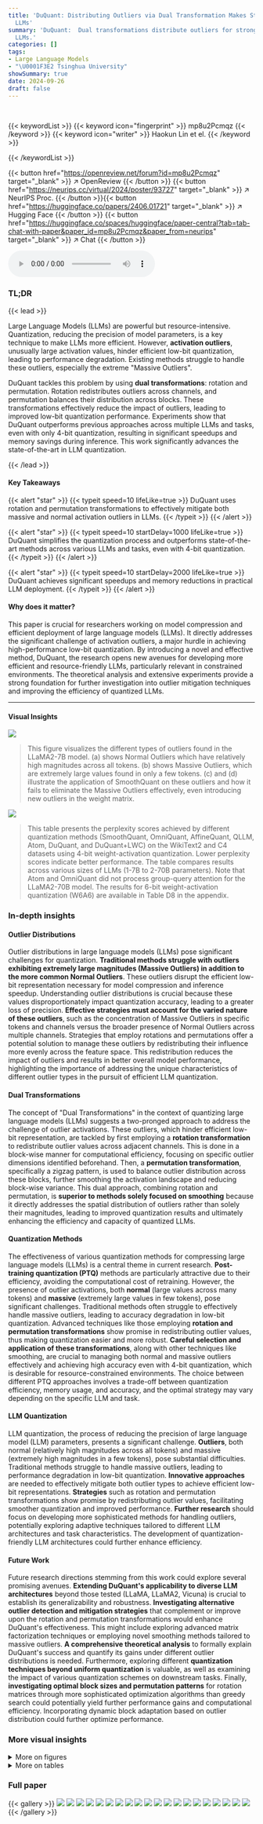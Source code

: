 ```yaml
---
title: 'DuQuant: Distributing Outliers via Dual Transformation Makes Stronger Quantized
  LLMs'
summary: 'DuQuant:  Dual transformations distribute outliers for stronger quantized
  LLMs.'
categories: []
tags:
- Large Language Models
- "\U0001F3E2 Tsinghua University"
showSummary: true
date: 2024-09-26
draft: false
---
```


<br>

{{< keywordList >}}
{{< keyword icon="fingerprint" >}} mp8u2Pcmqz {{< /keyword >}}
{{< keyword icon="writer" >}} Haokun Lin et el. {{< /keyword >}}
 
{{< /keywordList >}}

{{< button href="https://openreview.net/forum?id=mp8u2Pcmqz" target="_blank" >}}
↗ OpenReview
{{< /button >}}
{{< button href="https://neurips.cc/virtual/2024/poster/93727" target="_blank" >}}
↗ NeurIPS Proc.
{{< /button >}}{{< button href="https://huggingface.co/papers/2406.01721" target="_blank" >}}
↗ Hugging Face
{{< /button >}}
{{< button href="https://huggingface.co/spaces/huggingface/paper-central?tab=tab-chat-with-paper&paper_id=mp8u2Pcmqz&paper_from=neurips" target="_blank" >}}
↗ Chat
{{< /button >}}



<audio controls>
    <source src="https://ai-paper-reviewer.com/mp8u2Pcmqz/podcast.wav" type="audio/wav">
    Your browser does not support the audio element.
</audio>


### TL;DR


{{< lead >}}

Large Language Models (LLMs) are powerful but resource-intensive. Quantization, reducing the precision of model parameters, is a key technique to make LLMs more efficient. However, **activation outliers**, unusually large activation values, hinder efficient low-bit quantization, leading to performance degradation. Existing methods struggle to handle these outliers, especially the extreme "Massive Outliers".

DuQuant tackles this problem by using **dual transformations**: rotation and permutation.  Rotation redistributes outliers across channels, and permutation balances their distribution across blocks. These transformations effectively reduce the impact of outliers, leading to improved low-bit quantization performance.  Experiments show that DuQuant outperforms previous approaches across multiple LLMs and tasks, even with only 4-bit quantization, resulting in significant speedups and memory savings during inference. This work significantly advances the state-of-the-art in LLM quantization.

{{< /lead >}}


#### Key Takeaways

{{< alert "star" >}}
{{< typeit speed=10 lifeLike=true >}} DuQuant uses rotation and permutation transformations to effectively mitigate both massive and normal activation outliers in LLMs. {{< /typeit >}}
{{< /alert >}}

{{< alert "star" >}}
{{< typeit speed=10 startDelay=1000 lifeLike=true >}} DuQuant simplifies the quantization process and outperforms state-of-the-art methods across various LLMs and tasks, even with 4-bit quantization. {{< /typeit >}}
{{< /alert >}}

{{< alert "star" >}}
{{< typeit speed=10 startDelay=2000 lifeLike=true >}} DuQuant achieves significant speedups and memory reductions in practical LLM deployment. {{< /typeit >}}
{{< /alert >}}

#### Why does it matter?
This paper is crucial for researchers working on model compression and efficient deployment of large language models (LLMs).  It directly addresses the significant challenge of activation outliers, a major hurdle in achieving high-performance low-bit quantization. By introducing a novel and effective method, DuQuant, the research opens new avenues for developing more efficient and resource-friendly LLMs, particularly relevant in constrained environments. The theoretical analysis and extensive experiments provide a strong foundation for further investigation into outlier mitigation techniques and improving the efficiency of quantized LLMs.

------
#### Visual Insights



![](https://ai-paper-reviewer.com/mp8u2Pcmqz/figures_1_1.jpg)

> This figure visualizes the different types of outliers found in the LLaMA2-7B model. (a) shows Normal Outliers which have relatively high magnitudes across all tokens. (b) shows Massive Outliers, which are extremely large values found in only a few tokens. (c) and (d) illustrate the application of SmoothQuant on these outliers and how it fails to eliminate the Massive Outliers effectively, even introducing new outliers in the weight matrix.





![](https://ai-paper-reviewer.com/mp8u2Pcmqz/tables_6_1.jpg)

> This table presents the perplexity scores achieved by different quantization methods (SmoothQuant, OmniQuant, AffineQuant, QLLM, Atom, DuQuant, and DuQuant+LWC) on the WikiText2 and C4 datasets using 4-bit weight-activation quantization.  Lower perplexity scores indicate better performance. The table compares results across various sizes of LLMs (1-7B to 2-70B parameters).  Note that Atom and OmniQuant did not process group-query attention for the LLaMA2-70B model.  The results for 6-bit weight-activation quantization (W6A6) are available in Table D8 in the appendix.





### In-depth insights


#### Outlier Distributions
Outlier distributions in large language models (LLMs) pose significant challenges for quantization.  **Traditional methods struggle with outliers exhibiting extremely large magnitudes (Massive Outliers) in addition to the more common Normal Outliers**.  These outliers disrupt the efficient low-bit representation necessary for model compression and inference speedup.  Understanding outlier distributions is crucial because these values disproportionately impact quantization accuracy, leading to a greater loss of precision.  **Effective strategies must account for the varied nature of these outliers**, such as the concentration of Massive Outliers in specific tokens and channels versus the broader presence of Normal Outliers across multiple channels.  Strategies that employ rotations and permutations offer a potential solution to manage these outliers by redistributing their influence more evenly across the feature space.  This redistribution reduces the impact of outliers and results in better overall model performance, highlighting the importance of addressing the unique characteristics of different outlier types in the pursuit of efficient LLM quantization.

#### Dual Transformations
The concept of "Dual Transformations" in the context of quantizing large language models (LLMs) suggests a two-pronged approach to address the challenge of outlier activations.  These outliers, which hinder efficient low-bit representation, are tackled by first employing a **rotation transformation** to redistribute outlier values across adjacent channels. This is done in a block-wise manner for computational efficiency, focusing on specific outlier dimensions identified beforehand.  Then, a **permutation transformation**, specifically a zigzag pattern, is used to balance outlier distribution across these blocks, further smoothing the activation landscape and reducing block-wise variance.  This dual approach, combining rotation and permutation, is **superior to methods solely focused on smoothing** because it directly addresses the spatial distribution of outliers rather than solely their magnitudes, leading to improved quantization results and ultimately enhancing the efficiency and capacity of quantized LLMs.

#### Quantization Methods
The effectiveness of various quantization methods for compressing large language models (LLMs) is a central theme in current research.  **Post-training quantization (PTQ)** methods are particularly attractive due to their efficiency, avoiding the computational cost of retraining.  However, the presence of outlier activations, both **normal** (large values across many tokens) and **massive** (extremely large values in few tokens), pose significant challenges.  Traditional methods often struggle to effectively handle massive outliers, leading to accuracy degradation in low-bit quantization.  Advanced techniques like those employing **rotation and permutation transformations** show promise in redistributing outlier values, thus making quantization easier and more robust.  **Careful selection and application of these transformations**, along with other techniques like smoothing, are crucial to managing both normal and massive outliers effectively and achieving high accuracy even with 4-bit quantization, which is desirable for resource-constrained environments. The choice between different PTQ approaches involves a trade-off between quantization efficiency, memory usage, and accuracy, and the optimal strategy may vary depending on the specific LLM and task.

#### LLM Quantization
LLM quantization, the process of reducing the precision of large language model (LLM) parameters, presents a significant challenge.  **Outliers**, both normal (relatively high magnitudes across all tokens) and massive (extremely high magnitudes in a few tokens), pose substantial difficulties.  Traditional methods struggle to handle massive outliers, leading to performance degradation in low-bit quantization.  **Innovative approaches** are needed to effectively mitigate both outlier types to achieve efficient low-bit representations.  **Strategies** such as rotation and permutation transformations show promise by redistributing outlier values, facilitating smoother quantization and improved performance.  **Further research** should focus on developing more sophisticated methods for handling outliers, potentially exploring adaptive techniques tailored to different LLM architectures and task characteristics.  The development of quantization-friendly LLM architectures could further enhance efficiency.

#### Future Work
Future research directions stemming from this work could explore several promising avenues. **Extending DuQuant's applicability to diverse LLM architectures** beyond those tested (LLaMA, LLaMA2, Vicuna) is crucial to establish its generalizability and robustness.  **Investigating alternative outlier detection and mitigation strategies** that complement or improve upon the rotation and permutation transformations would enhance DuQuant's effectiveness.  This might include exploring advanced matrix factorization techniques or employing novel smoothing methods tailored to massive outliers.  **A comprehensive theoretical analysis** to formally explain DuQuant's success and quantify its gains under different outlier distributions is needed.  Furthermore, exploring different **quantization techniques beyond uniform quantization** is valuable, as well as examining the impact of various quantization schemes on downstream tasks.  Finally, **investigating optimal block sizes and permutation patterns** for rotation matrices through more sophisticated optimization algorithms than greedy search could potentially yield further performance gains and computational efficiency.  Incorporating dynamic block adaptation based on outlier distribution could further optimize performance.


### More visual insights

<details>
<summary>More on figures
</summary>


![](https://ai-paper-reviewer.com/mp8u2Pcmqz/figures_3_1.jpg)

> This figure illustrates the step-by-step process of DuQuant in handling both normal and massive outliers in activation matrices.  Panel (a) shows the three-step process for normal outliers: an initial rotation to group outliers within blocks, a permutation to redistribute them evenly, and a final rotation for smoothing. Panel (b) compares the massive outlier distribution before and after DuQuant application, highlighting the effectiveness of the method. Panel (c) provides a concrete example of how the rotation and permutation transformations reduce outliers in a sample matrix.


![](https://ai-paper-reviewer.com/mp8u2Pcmqz/figures_8_1.jpg)

> This figure visualizes the different types of outliers found in the LLaMA2-7B model.  Panel (a) shows Normal Outliers, which have relatively high magnitudes across many tokens. Panel (b) shows Massive Outliers, which have extremely high magnitudes but are present in only a few tokens. Panels (c) and (d) demonstrate that the SmoothQuant method struggles to effectively mitigate Massive Outliers, even leading to the creation of new outliers.


![](https://ai-paper-reviewer.com/mp8u2Pcmqz/figures_8_2.jpg)

> This figure illustrates the steps involved in the DuQuant method for handling activation outliers in LLMs.  It shows how the method uses a combination of rotation and permutation transformations to reduce outliers.  Panel (a) demonstrates the process for Normal Outliers, showing how initial rotation reduces outliers within blocks, then permutation distributes them evenly across blocks, and finally a second rotation further smooths the activations. Panel (b) displays the difference in Massive Outliers before and after applying DuQuant, highlighting its effectiveness. Panel (c) uses a sample matrix to visually depict the reduction of outliers through each step of the process.


![](https://ai-paper-reviewer.com/mp8u2Pcmqz/figures_9_1.jpg)

> This figure shows how the DuQuant method reduces outliers in activation matrices.  It illustrates the three-step process: a rotation to reduce outliers within blocks, a permutation to evenly distribute outliers across blocks, and a final rotation for smoothing.  The figure uses visualizations to demonstrate the effectiveness of the approach on both normal and massive outliers. A sample matrix is given to show the reduction of outliers after each transformation step.


![](https://ai-paper-reviewer.com/mp8u2Pcmqz/figures_25_1.jpg)

> This figure visualizes the different types of outliers found in the LLaMA2-7B model.  Panel (a) shows Normal Outliers which have relatively high magnitudes across all tokens. Panel (b) displays Massive Outliers, characterized by extremely high values (around 1400) concentrated in a small number of tokens. Panels (c) and (d) demonstrate that the SmoothQuant method fails to effectively address these Massive Outliers; showing the persistence of large activations in the activation matrix (c) and the generation of new outliers in the weight matrix (d).


![](https://ai-paper-reviewer.com/mp8u2Pcmqz/figures_26_1.jpg)

> This figure visualizes the different types of outliers found in the LLaMA2-7B model.  Panel (a) shows Normal Outliers, which are activations with relatively high magnitudes across all token sequences in the attention key projection. Panel (b) shows Massive Outliers, which are activations with extremely high magnitudes (around 1400) but only at very few tokens in the feed-forward network (FFN) down projection. Panels (c) and (d) demonstrate that the SmoothQuant method struggles to effectively mitigate Massive Outliers, showing its failure to eliminate these outliers and even resulting in the emergence of new outliers in both the activation and weight matrices.


![](https://ai-paper-reviewer.com/mp8u2Pcmqz/figures_26_2.jpg)

> This figure visualizes the different types of outliers (Normal and Massive) found in the LLaMA2-7B model.  Panel (a) shows Normal Outliers as relatively high activation magnitudes across all tokens. Panel (b) shows Massive Outliers as extremely high magnitudes in a small subset of tokens. Panels (c) and (d) demonstrate that the SmoothQuant method struggles to effectively handle Massive Outliers, even leading to the creation of new outliers in the weight matrix.


![](https://ai-paper-reviewer.com/mp8u2Pcmqz/figures_27_1.jpg)

> This figure visualizes the different types of outliers found in the LLaMA2-7B model.  Panel (a) shows Normal Outliers, which have relatively high magnitudes across all tokens. Panel (b) shows Massive Outliers, which have extremely high magnitudes at very few tokens. Panel (c) demonstrates the failure of SmoothQuant to effectively mitigate Massive Outliers in the activation matrix, and Panel (d) shows that SmoothQuant even introduces new outliers in the weight matrix.


![](https://ai-paper-reviewer.com/mp8u2Pcmqz/figures_27_2.jpg)

> This figure visualizes different types of outliers in the LLaMA2-7B model.  Panel (a) shows Normal Outliers with relatively high magnitudes across all tokens. Panel (b) shows Massive Outliers with extremely high magnitudes (around 1400) in very few tokens. Panels (c) and (d) illustrate the failure of SmoothQuant to effectively handle Massive Outliers, highlighting its struggle and the emergence of new outliers after applying the method.


![](https://ai-paper-reviewer.com/mp8u2Pcmqz/figures_27_3.jpg)

> This figure visualizes the different types of outliers present in the LLaMA2-7B model.  Panel (a) shows normal outliers with relatively high magnitudes across all tokens. Panel (b) shows massive outliers with extremely large values (around 1400) concentrated on very few tokens. Panels (c) and (d) demonstrate the ineffectiveness of SmoothQuant in handling massive outliers, showing that it fails to eliminate them and even introduces new outliers in both the activation and weight matrices.


![](https://ai-paper-reviewer.com/mp8u2Pcmqz/figures_28_1.jpg)

> This figure visualizes the different types of outliers present in the LLaMA2-7B model.  Panel (a) shows Normal Outliers, which have relatively high magnitudes across all tokens. Panel (b) shows Massive Outliers, characterized by extremely high values present in only a few tokens. Panels (c) and (d) demonstrate that the SmoothQuant method struggles to effectively address Massive Outliers, highlighting its limitations in handling these types of outliers during quantization.


![](https://ai-paper-reviewer.com/mp8u2Pcmqz/figures_28_2.jpg)

> This figure visualizes different types of outliers in the LLaMA2-7B model. (a) shows Normal Outliers with relatively high magnitudes across all tokens. (b) shows Massive Outliers with extremely high magnitudes at a few tokens.  (c) and (d) illustrate the limitations of SmoothQuant in handling Massive Outliers, showing that it fails to eliminate them and even creates new outliers in the weight matrix.


![](https://ai-paper-reviewer.com/mp8u2Pcmqz/figures_28_3.jpg)

> This figure visualizes the different types of outliers present in the LLaMA2-7B model. (a) and (b) show the distribution of normal and massive outliers in the activation matrices of the attention key projection and FFN down projection layers, respectively. (c) and (d) demonstrate the ineffectiveness of SmoothQuant in handling massive outliers, showing that it fails to eliminate them and even introduces new outliers in the weight matrix.


![](https://ai-paper-reviewer.com/mp8u2Pcmqz/figures_28_4.jpg)

> This figure visualizes the different types of outliers found in the LLaMA2-7B model.  Panel (a) shows Normal Outliers, which have relatively high magnitudes across all tokens. Panel (b) shows Massive Outliers, which are extremely large values found in a small number of tokens. Panels (c) and (d) demonstrate the limitations of the SmoothQuant method in handling these Massive Outliers, showing that it fails to completely eliminate them and even introduces new outliers in the weights.


</details>




<details>
<summary>More on tables
</summary>


![](https://ai-paper-reviewer.com/mp8u2Pcmqz/tables_6_2.jpg)
> This table presents the zero-shot results for several question answering tasks using the LLaMA1 model with 4-bit weight-activation quantization.  It shows the performance of different quantization methods (FP16, SmoothQuant, OS+, OmniQuant, AffineQuant, QLLM, Atom, DuQuant, and DuQuant+LWC) across various datasets (PIQA, ARC-E, ARC-C, BoolQ, HellaSwag, and WinoGrande).  The table highlights the performance improvements achieved by DuQuant compared to the baselines.

![](https://ai-paper-reviewer.com/mp8u2Pcmqz/tables_7_1.jpg)
> This table shows the zero-shot and five-shot performance of the Vicuna-v1.5-13B language model on the MMLU benchmark after applying 4-bit weight-activation quantization using the DuQuant method.  It compares the results to several baselines (SmoothQuant, OmniQuant, Atom), showing the effectiveness of DuQuant on this instruction-tuned model.  The results are broken down by category (STEM, Hums, Social, Others) for both zero-shot and five-shot settings.

![](https://ai-paper-reviewer.com/mp8u2Pcmqz/tables_7_2.jpg)
> This table presents the results of long-context generation experiments using 4-bit quantized Vicuna models.  It shows the performance of different quantization methods (SmoothQuant, OmniQuant, Atom, and DuQuant) compared to the full-precision (FP16) model on various long-context generation tasks from the LongBench benchmark.  The tasks cover different aspects of long-form text generation, including question answering, summarization, and code generation. The scores for each task provide a comprehensive evaluation of the models' abilities to generate high-quality text in long-context scenarios.

![](https://ai-paper-reviewer.com/mp8u2Pcmqz/tables_7_3.jpg)
> This table presents the perplexity scores achieved by different quantization methods on the WikiText2 and C4 datasets using 4-bit weight and activation quantization. Lower perplexity values indicate better performance.  The table compares DuQuant and DuQuant+LWC against several baselines (SmoothQuant, OmniQuant, AffineQuant, QLLM, Atom) across various LLM sizes (1-7B, 1-13B, 1-30B, 1-65B, 2-7B, 2-13B, 2-70B).  Note that Atom and OmniQuant results are incomplete for the LLaMA2-70B model.

![](https://ai-paper-reviewer.com/mp8u2Pcmqz/tables_8_1.jpg)
> This table presents the ablation study of different components in the DuQuant model. By removing or adding different components (smooth, rotation 1, permutation, rotation 2), the table shows the effect of each component on the final performance (WikiText2 and C4 perplexity) of the model using 4-bit weight-activation quantization.  It demonstrates the incremental improvement of the model's performance by adding these components.

![](https://ai-paper-reviewer.com/mp8u2Pcmqz/tables_8_2.jpg)
> This table presents the results of an ablation study evaluating the impact of different outlier types (Normal and Massive) on quantization performance when only using the smoothing technique.  It shows the perplexity scores (lower is better) on the WikiText2 and C4 datasets for LLaMA2-7B and LLaMA2-13B models under different outlier handling scenarios.  The results highlight that Massive outliers have a significantly more negative impact on quantization accuracy than Normal outliers.

![](https://ai-paper-reviewer.com/mp8u2Pcmqz/tables_8_3.jpg)
> This table presents the perplexity scores achieved by different quantization methods (SmoothQuant, OmniQuant, AffineQuant, QLLM, Atom, DuQuant, and DuQuant+LWC) on the WikiText2 and C4 datasets using 4-bit weight-activation quantization.  Lower perplexity scores indicate better performance.  The table compares results across various LLM sizes (1-7B, 1-13B, 1-30B, 1-65B, 2-7B, 2-13B, 2-70B), providing a comprehensive evaluation of each method's effectiveness in handling low-bit quantization.

![](https://ai-paper-reviewer.com/mp8u2Pcmqz/tables_9_1.jpg)
> This table presents the layer-wise speedup achieved by DuQuant during the pre-filling stage for 4-bit weight-activation quantization.  It shows the speedup factor obtained for different batch sizes (1, 4, and 16) on two different models, LLaMA2-7B and LLaMA2-13B. The results highlight the significant performance improvement gained by using DuQuant during the pre-filling phase of LLM inference.

![](https://ai-paper-reviewer.com/mp8u2Pcmqz/tables_9_2.jpg)
> This table presents the perplexity scores achieved by different methods for quantizing LLMs using 4-bit weight-activation quantization.  Lower perplexity indicates better performance. The table compares DuQuant and DuQuant+LWC against several state-of-the-art baseline methods across various LLM sizes (7B, 13B, 30B, 65B) from LLaMA and LLaMA2.  Results are shown for WikiText2 and C4 datasets. Note that Atom and OmniQuant did not process group-query attention for LLaMA2-70B.

![](https://ai-paper-reviewer.com/mp8u2Pcmqz/tables_9_3.jpg)
> This table presents the runtime comparison of different quantization methods (OmniQuant, AffineQuant, QLLM, Atom, and DuQuant) for three different LLaMA2 models (7B, 13B, and 70B) on a single NVIDIA A100 GPU.  The results highlight DuQuant's significant speed advantage over other methods, showing its efficiency in the quantization process.

![](https://ai-paper-reviewer.com/mp8u2Pcmqz/tables_17_1.jpg)
> This table presents the perplexity scores achieved by different quantization methods (SmoothQuant, OmniQuant, AffineQuant, QLLM, Atom, DuQuant, and DuQuant+LWC) on the WikiText2 and C4 datasets, using 4-bit weight-activation quantization.  Lower perplexity indicates better performance.  The table compares results across different sizes of LLaMA and LLaMA2 language models.  DuQuant+LWC represents DuQuant with learnable weight clipping.

![](https://ai-paper-reviewer.com/mp8u2Pcmqz/tables_18_1.jpg)
> This table presents the zero-shot and five-shot results of the Vicuna-v1.5-13B model on the MMLU benchmark using 4-bit weight-activation quantization.  It compares the performance of different quantization methods (FP16, SmoothQuant, OmniQuant, Atom, DuQuant, and DuQuant+LWC) across different subcategories of the MMLU benchmark (STEM, Hums, Social, Others) and provides the average performance across all subcategories. The table shows that DuQuant achieves competitive results compared to the full precision (FP16) model, particularly in the five-shot setting.

![](https://ai-paper-reviewer.com/mp8u2Pcmqz/tables_18_2.jpg)
> This table presents the zero-shot results on several question answering datasets for different sizes of LLaMA1 models using 4-bit weight and activation quantization.  It compares the performance of DuQuant against other state-of-the-art quantization methods (SmoothQuant, OS+, OmniQuant, AffineQuant, QLLM, Atom). The table shows the accuracy scores for each model on different datasets (PIQA, ARC-E, ARC-C, BoolQ, HellaSwag, WinoGrande) and the average accuracy across all datasets.

![](https://ai-paper-reviewer.com/mp8u2Pcmqz/tables_18_3.jpg)
> This table presents the zero-shot results for several common sense question answering tasks on the LLaMA1 model with 4-bit weight-activation quantization.  It shows the performance of different quantization methods (SmoothQuant, OS+, OmniQuant, AffineQuant, QLLM, Atom, DuQuant, and DuQuant+LWC) compared to the full precision (FP16) baseline.  The results are given for different model sizes (7B, 13B, 30B, and 65B parameters).  Additional results for LLaMA2 models and 6-bit quantization are available in the supplementary materials.

![](https://ai-paper-reviewer.com/mp8u2Pcmqz/tables_18_4.jpg)
> This table shows the zero-shot and five-shot results of the Vicuna-v1.5-13B model on the MMLU benchmark under 4-bit weight-activation quantization.  It compares the performance of different quantization methods (FP16, SmoothQuant, OmniQuant, Atom, DuQuant, DuQuant+LWC) across various sub-categories of the MMLU benchmark (STEM, Hums, Social, Others).  The results highlight the relative performance gains of DuQuant compared to other state-of-the-art quantization techniques.

![](https://ai-paper-reviewer.com/mp8u2Pcmqz/tables_19_1.jpg)
> This table shows the perplexity results on WikiText2 and C4 datasets for Mistral-7B and Phi2-2.8B models under 4-bit weight-activation quantization.  It compares the performance of several different quantization methods (FP16, RTN, SmoothQuant, OmniQuant, Atom, and DuQuant) to highlight the effectiveness of the DuQuant method, particularly in handling the challenges posed by massive outliers present in these models.

![](https://ai-paper-reviewer.com/mp8u2Pcmqz/tables_19_2.jpg)
> This table presents the perplexity scores achieved by various LLMs using different quantization methods. Lower perplexity values indicate better performance.  The table compares the performance of DuQuant against several state-of-the-art baseline methods for 4-bit weight-activation quantization across different sizes of LLMs. Results are shown for WikiText2 and C4 datasets. Note that Atom and OmniQuant did not process the group-query attention for LLaMA2-70B.

![](https://ai-paper-reviewer.com/mp8u2Pcmqz/tables_19_3.jpg)
> This table presents the perplexity scores achieved by different quantization methods (SmoothQuant, OmniQuant, AffineQuant, QLLM, Atom, DuQuant, and DuQuant+LWC) on the WikiText2 and C4 datasets using 4-bit weight-activation quantization.  Lower perplexity scores indicate better performance.  The table compares these methods against a floating-point (FP16) baseline across various sizes of LLaMA and LLaMA2 models.  Note that Atom and OmniQuant did not process group-query attention for LLaMA2-70B, and the W6A6 results are in Table D8.

![](https://ai-paper-reviewer.com/mp8u2Pcmqz/tables_20_1.jpg)
> This table shows the zero-shot results of the LLaMA1 model using 4-bit weight-activation quantization on several question answering tasks.  It compares the performance of different quantization methods (SmoothQuant, OS+, OmniQuant, AffineQuant, QLLM, Atom, DuQuant, and DuQuant+LWC) against the full precision floating point model (FP16). The results are presented as the accuracy achieved on each task (PIQA, ARC-E, ARC-C, BoolQ, HellaSwag, WinoGrande), and an average accuracy across all tasks.  The table also indicates that similar results for LLaMA2 models and using 6-bit quantization can be found in other tables within the appendix.

![](https://ai-paper-reviewer.com/mp8u2Pcmqz/tables_20_2.jpg)
> This table presents the results of zero-shot question answering (QA) experiments conducted on several LLaMA1 models using 4-bit weight-activation quantization.  It compares the performance of different quantization methods (FP16, SmoothQuant, OS+, OmniQuant, AffineQuant, QLLM, Atom, DuQuant, and DuQuant+LWC) across six different QA datasets (PIQA, ARC-E, ARC-C, BoolQ, HellaSwag, and WinoGrande).  The table shows the average accuracy across all datasets for each method and model.  Additional results for LLaMA2 models and using 6-bit quantization are available in supplementary tables.

![](https://ai-paper-reviewer.com/mp8u2Pcmqz/tables_21_1.jpg)
> This table presents the end-to-end pre-filling speedup results on the LLaMA2-7B model.  It shows the time taken for pre-filling using FP16 and DuQuant at different batch sizes (1, 2, and 3). The speedup is calculated as the ratio of FP16 time to DuQuant time for each batch size.  The results demonstrate the efficiency gains achieved by DuQuant in the pre-filling phase of LLM inference.

![](https://ai-paper-reviewer.com/mp8u2Pcmqz/tables_21_2.jpg)
> This table shows the peak memory usage (in GB) for the LLaMA2-7B model during the pre-filling phase under different batch sizes (1, 2, and 3). It compares the memory usage of the FP16 model with the DuQuant quantized model.  The 'Saving Factor' column indicates the reduction in memory usage achieved by DuQuant compared to FP16 for each batch size.  The results highlight the significant memory savings offered by DuQuant, particularly at smaller batch sizes.

![](https://ai-paper-reviewer.com/mp8u2Pcmqz/tables_21_3.jpg)
> This table presents the results of a decoding phase experiment on a single LLaMA2-7B layer using a batch size of 64. It compares the time taken and memory usage of different quantization methods: FP16 (full precision), SmoothQuant, QLLM, QuaRot, and DuQuant. The time is measured in milliseconds (ms), and the memory is in gigabytes (GB).  The table also shows the saving factor for time and memory usage compared to the FP16 baseline.  The OOM (Out Of Memory) entry for QLLM indicates that this method exceeded the available memory.  The results illustrate the relative efficiency of different quantization approaches during the decoding phase of LLM inference.

![](https://ai-paper-reviewer.com/mp8u2Pcmqz/tables_22_1.jpg)
> This table presents the results of an ablation study on the impact of rotation block size on the performance of the quantized models. The experiment was conducted on LLaMA2-7B and LLaMA2-13B models. The table shows that increasing block size generally improves model performance, likely due to more efficient transformations during the reshaping of original activation/weight matrices.  The perplexity on WikiText2 and C4 datasets, and the runtime are shown for different block sizes (4, 8, 16, 32, 64, 128).

![](https://ai-paper-reviewer.com/mp8u2Pcmqz/tables_22_2.jpg)
> This table presents the results of an ablation study on the number of rotation times used in the DuQuant method. The study was conducted on LLaMA2-7B and LLaMA2-13B models using different rotation times (1, 4, 16, 64, 256, 1024). The table shows the perplexity on WikiText2 and C4 datasets, as well as the time taken for each setting. The results indicate that increasing the number of rotations initially improves performance, but excessive rotations can lead to overfitting.

![](https://ai-paper-reviewer.com/mp8u2Pcmqz/tables_22_3.jpg)
> This table presents a comparison of different permutation algorithms used in the DuQuant method.  It shows the WikiText2 and C4 perplexity scores, the variance of activation magnitudes across blocks, and the computation time for each algorithm (w.o. Permutation, Random, Simulated Annealing, Zigzag). The results demonstrate the effectiveness of the Zigzag permutation in reducing variance while maintaining computational efficiency.

![](https://ai-paper-reviewer.com/mp8u2Pcmqz/tables_23_1.jpg)
> This table presents the results of applying the DuQuant method with randomly generated calibration data instead of using actual data from WikiText2 and C4 datasets. This tests the robustness of DuQuant against varying calibration settings, demonstrating the method's adaptability and performance even without specific calibration data.

![](https://ai-paper-reviewer.com/mp8u2Pcmqz/tables_23_2.jpg)
> This table presents the results of applying the DuQuant method to the LLaMA2-7B and LLaMA2-13B models using randomly generated calibration data instead of data from WikiText2.  It demonstrates the robustness of DuQuant, showing that it achieves comparable performance even without using specific calibration data.

![](https://ai-paper-reviewer.com/mp8u2Pcmqz/tables_23_3.jpg)
> This table presents the results of an ablation study conducted to evaluate the impact of varying the number of calibration samples used in the DuQuant quantization method on the LLaMA2-7B model.  The study explores how changing the number of samples (16, 32, 64, 128, and 256) affects the performance of the quantized model, measured in terms of perplexity on the WikiText2 and C4 datasets. The results show that the quantization performance is relatively insensitive to the number of calibration samples used, indicating that the averaging process inherent to DuQuant reduces the influence of individual samples on the final results.  This robustness is a key advantage of the approach.

![](https://ai-paper-reviewer.com/mp8u2Pcmqz/tables_24_1.jpg)
> This table compares the quantization settings used in the QuaRot and DuQuant methods.  It shows that QuaRot uses per-channel symmetric quantization for weights and per-token symmetric quantization for activations, while keeping query inputs in FP16 precision. In contrast, DuQuant employs per-channel asymmetric quantization for weights, per-token asymmetric quantization for activations, and per-token asymmetric quantization for query inputs. This highlights a key difference in the approaches taken by the two methods.

![](https://ai-paper-reviewer.com/mp8u2Pcmqz/tables_24_2.jpg)
> This table presents the perplexity scores achieved by different quantization methods (SmoothQuant, OmniQuant, AffineQuant, QLLM, Atom, DuQuant, and DuQuant+LWC) on the WikiText2 and C4 datasets using 4-bit weight-activation quantization.  Lower perplexity scores indicate better performance. The table compares the performance across various sizes of LLaMA and LLaMA2 models. Note that Atom and OmniQuant's results for the LLaMA2-70B model are incomplete due to unprocessed group-query attention.

![](https://ai-paper-reviewer.com/mp8u2Pcmqz/tables_24_3.jpg)
> This table presents the results of zero-shot question answering experiments conducted on four different sizes of the LLaMA1 large language model, each quantized using a 4-bit weight-activation method.  The table shows the performance of the models on six different tasks (PIQA, ARC-E, ARC-C, BoolQ, HellaSwag, WinoGrande), along with an average score across all six tasks.  The results are compared to a floating-point (FP16) baseline, highlighting the effectiveness of the quantization technique. The table also notes that results for LLaMA2 models and using a 6-bit weight-activation method are available in other tables within the paper's supplementary material.

![](https://ai-paper-reviewer.com/mp8u2Pcmqz/tables_24_4.jpg)
> This table compares the performance of DuQuant and QuaRot on the WikiText2 and C4 datasets for the LLaMA2-7B and LLaMA2-13B models using W4A4 (4-bit weight and activation) quantization.  It highlights the perplexity scores achieved by each method, offering a direct comparison of the two approaches on these benchmark datasets. The table demonstrates that DuQuant is superior to QuaRot in terms of achieving lower perplexity, suggesting a more effective quantization strategy.

![](https://ai-paper-reviewer.com/mp8u2Pcmqz/tables_24_5.jpg)
> This table presents a comparison of the quantization runtime for different models (LLaMA2-7B, LLaMA2-13B, and LLaMA2-70B) using various quantization methods (OmniQuant, AffineQuant, QLLM, Atom, and DuQuant) on a single NVIDIA A100 GPU.  The results highlight the significant speedup achieved by DuQuant compared to other methods.

</details>




### Full paper

{{< gallery >}}
<img src="https://ai-paper-reviewer.com/mp8u2Pcmqz/1.png" class="grid-w50 md:grid-w33 xl:grid-w25" />
<img src="https://ai-paper-reviewer.com/mp8u2Pcmqz/2.png" class="grid-w50 md:grid-w33 xl:grid-w25" />
<img src="https://ai-paper-reviewer.com/mp8u2Pcmqz/3.png" class="grid-w50 md:grid-w33 xl:grid-w25" />
<img src="https://ai-paper-reviewer.com/mp8u2Pcmqz/4.png" class="grid-w50 md:grid-w33 xl:grid-w25" />
<img src="https://ai-paper-reviewer.com/mp8u2Pcmqz/5.png" class="grid-w50 md:grid-w33 xl:grid-w25" />
<img src="https://ai-paper-reviewer.com/mp8u2Pcmqz/6.png" class="grid-w50 md:grid-w33 xl:grid-w25" />
<img src="https://ai-paper-reviewer.com/mp8u2Pcmqz/7.png" class="grid-w50 md:grid-w33 xl:grid-w25" />
<img src="https://ai-paper-reviewer.com/mp8u2Pcmqz/8.png" class="grid-w50 md:grid-w33 xl:grid-w25" />
<img src="https://ai-paper-reviewer.com/mp8u2Pcmqz/9.png" class="grid-w50 md:grid-w33 xl:grid-w25" />
<img src="https://ai-paper-reviewer.com/mp8u2Pcmqz/10.png" class="grid-w50 md:grid-w33 xl:grid-w25" />
<img src="https://ai-paper-reviewer.com/mp8u2Pcmqz/11.png" class="grid-w50 md:grid-w33 xl:grid-w25" />
<img src="https://ai-paper-reviewer.com/mp8u2Pcmqz/12.png" class="grid-w50 md:grid-w33 xl:grid-w25" />
<img src="https://ai-paper-reviewer.com/mp8u2Pcmqz/13.png" class="grid-w50 md:grid-w33 xl:grid-w25" />
<img src="https://ai-paper-reviewer.com/mp8u2Pcmqz/14.png" class="grid-w50 md:grid-w33 xl:grid-w25" />
<img src="https://ai-paper-reviewer.com/mp8u2Pcmqz/15.png" class="grid-w50 md:grid-w33 xl:grid-w25" />
<img src="https://ai-paper-reviewer.com/mp8u2Pcmqz/16.png" class="grid-w50 md:grid-w33 xl:grid-w25" />
<img src="https://ai-paper-reviewer.com/mp8u2Pcmqz/17.png" class="grid-w50 md:grid-w33 xl:grid-w25" />
<img src="https://ai-paper-reviewer.com/mp8u2Pcmqz/18.png" class="grid-w50 md:grid-w33 xl:grid-w25" />
<img src="https://ai-paper-reviewer.com/mp8u2Pcmqz/19.png" class="grid-w50 md:grid-w33 xl:grid-w25" />
<img src="https://ai-paper-reviewer.com/mp8u2Pcmqz/20.png" class="grid-w50 md:grid-w33 xl:grid-w25" />
{{< /gallery >}}